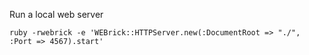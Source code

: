 
Run a local web server

```
ruby -rwebrick -e 'WEBrick::HTTPServer.new(:DocumentRoot => "./", :Port => 4567).start'
```
